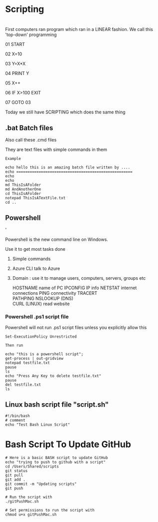 # Scripting

# 

First computers ran program which ran in a LINEAR fashion.  We call this 'top-down' programming

01 START

02 X=10

03  Y=X*X

04  PRINT Y

05 X++

06 IF X>100 EXIT

07 GOTO 03

Today we still have SCRIPTING which does the same thing

## .bat Batch files

Also call these .cmd files 

They are text files with simple commands in them

    Example
    
    echo hello this is an amazing batch file written by ....
    echo ====================================================
    echo 
    echo 
    md ThisIsAFolder
    md AndAnotherOne
    cd ThisIsAFolder
    notepad ThisIsATextFile.txt
    cd ..

## Powershell

'

Powershell is the new command line on Windows.

Use it to get most tasks done

1) Simple commands

2) Azure CLI talk to Azure

3) Domain : use it to manage users, computers, servers, groups etc

    HOSTNAME    name of PC
    IPCONFIG    IP info
    NETSTAT     internet connections
    PING        connectivity
    TRACERT      
    PATHPING
    NSLOOKUP (DNS)   
    CURL (LINUX)     read website

### Powershell .ps1 script file

Powershell will not run .ps1 script files unless you explicitly allow this

    Set-ExecutionPolicy Unrestricted
    
    Then run 
    
    echo "this is a powershell script";
    get-process | out-gridview
    notepad testfile.txt
    pause
    ls
    echo "Press Any Key to delete testfile.txt"
    pause
    del testfile.txt
    ls

## Linux bash script file   "script.sh"

    #!/bin/bash
    # comment
    echo "Test Bash Linux Script"

# Bash Script To Update GitHub

    # Here is a basic BASH script to update GitHub
    echo "trying to push to github with a script"
    cd /Users/Shared/scripts
    git status
    git pull
    git add .
    git commit -m "Updating scripts"
    git push
    
    # Run the script with 
    ./gitPushMac.sh
    
    # Set permissions to run the script with 
    chmod u+x gitPushMac.sh
